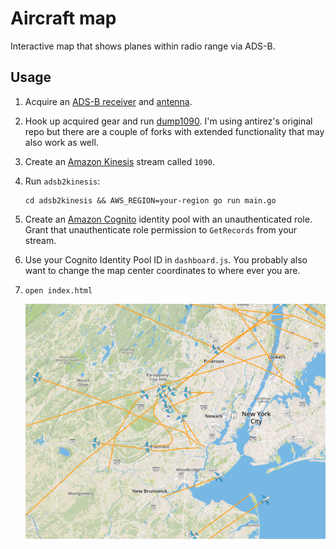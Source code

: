 # Aircraft map

Interactive map that shows planes within radio range via ADS-B.

## Usage

1. Acquire an [ADS-B receiver][adsb] and [antenna][antenna].

1. Hook up acquired gear and run [dump1090][dump1090]. I'm using antirez's original
   repo but there are a couple of forks with extended functionality that may
   also work as well.

1. Create an [Amazon Kinesis][kinesis] stream called `1090`.

1. Run `adsb2kinesis`:

    ```console
    cd adsb2kinesis && AWS_REGION=your-region go run main.go
    ```

1. Create an [Amazon Cognito][cognito] identity pool with an unauthenticated role.
   Grant that unauthenticate role permission to `GetRecords` from your stream.

1. Use your Cognito Identity Pool ID in `dashboard.js`. You probably also want
   to change the map center coordinates to where ever you are.

1. `open index.html`

    ![](media/planes.png)

[adsb]: https://www.amazon.com/FlightAware-Pro-Stick-ADS-B-Receiver/dp/B01D1ZAP3C
[antenna]: https://www.amazon.com/1090Mhz-Antenna-Connector-2-5dbi-Adapter/dp/B013S8B234
[dump1090]: https://github.com/antirez/dump1090
[kinesis]: https://aws.amazon.com/kinesis/
[cognito]: https://aws.amazon.com/cognito/
